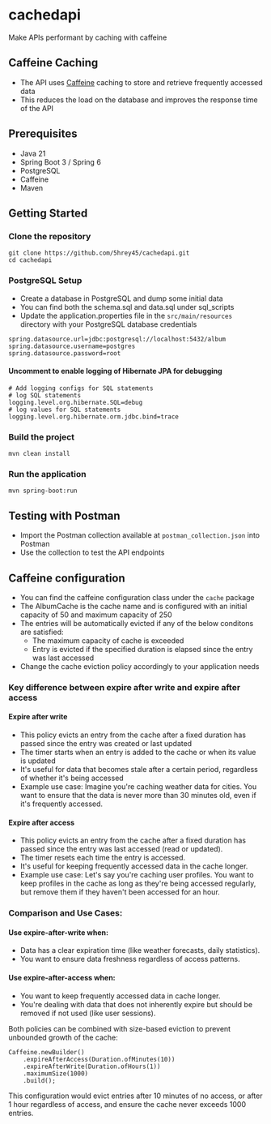 # cachedapi
Make APIs performant by caching with caffeine

## Caffeine Caching

- The API uses [Caffeine](https://github.com/ben-manes/caffeine) caching to store and retrieve frequently accessed data
- This reduces the load on the database and improves the response time of the API

## Prerequisites
- Java 21
- Spring Boot 3 / Spring 6
- PostgreSQL
- Caffeine
- Maven

## Getting Started

### Clone the repository
```
git clone https://github.com/5hrey45/cachedapi.git
cd cachedapi
```

### PostgreSQL Setup
- Create a database in PostgreSQL and dump some initial data
- You can find both the schema.sql and data.sql under sql_scripts
- Update the application.properties file in the `src/main/resources` directory with your PostgreSQL database credentials
```
spring.datasource.url=jdbc:postgresql://localhost:5432/album
spring.datasource.username=postgres
spring.datasource.password=root
```

#### Uncomment to enable logging of Hibernate JPA for debugging

```
# Add logging configs for SQL statements
# log SQL statements
logging.level.org.hibernate.SQL=debug
# log values for SQL statements
logging.level.org.hibernate.orm.jdbc.bind=trace
```

### Build the project
```
mvn clean install
```

### Run the application
```
mvn spring-boot:run
```

## Testing with Postman
- Import the Postman collection available at `postman_collection.json` into Postman
- Use the collection to test the API endpoints

## Caffeine configuration
- You can find the caffeine configuration class under the `cache` package
- The AlbumCache is the cache name and is configured with an initial capacity of 50 and maximum capacity of 250
- The entries will be automatically evicted if any of the below conditons are satisfied:
  - The maximum capacity of cache is exceeded
  - Entry is evicted if the specified duration is elapsed since the entry was last accessed
- Change the cache eviction policy accordingly to your application needs

### Key difference between expire after write and expire after access
#### Expire after write
- This policy evicts an entry from the cache after a fixed duration has passed since the entry was created or last updated
- The timer starts when an entry is added to the cache or when its value is updated
- It's useful for data that becomes stale after a certain period, regardless of whether it's being accessed
- Example use case:
  Imagine you're caching weather data for cities. You want to ensure that the data is never more than 30 minutes old,
  even if it's frequently accessed.

#### Expire after access
- This policy evicts an entry from the cache after a fixed duration has passed since the entry was last accessed (read or updated).
- The timer resets each time the entry is accessed.
- It's useful for keeping frequently accessed data in the cache longer.
- Example use case:
  Let's say you're caching user profiles. You want to keep profiles in the cache as long as they're being accessed regularly,
  but remove them if they haven't been accessed for an hour.

### Comparison and Use Cases:

#### Use expire-after-write when:

- Data has a clear expiration time (like weather forecasts, daily statistics).
- You want to ensure data freshness regardless of access patterns.


#### Use expire-after-access when:

- You want to keep frequently accessed data in cache longer.
- You're dealing with data that does not inherently expire but should be removed if not used (like user sessions).

Both policies can be combined with size-based eviction to prevent unbounded growth of the cache:
```
Caffeine.newBuilder()
    .expireAfterAccess(Duration.ofMinutes(10))
    .expireAfterWrite(Duration.ofHours(1))
    .maximumSize(1000)
    .build();
```
This configuration would evict entries after 10 minutes of no access, or after 1 hour regardless of access,
and ensure the cache never exceeds 1000 entries.